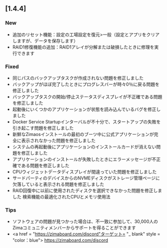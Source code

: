 ## [1.4.4]
### New
- 追加のリセット機能：設定の工場設定を復元>一般（設定とアプリをクリアしますが、データを保存します）
- RAID1修復機能の追加：RAID1アレイが分解または破損したときに修理を実行できます
### Fixed
- 同じパスのバックアップタスクが作成されない問題を修正しました
- バックアップがほぼ完了したときにプログレスバーが時々0％に戻る問題を修正しました
- バックアップタスクの開始/停止ステータスディスプレイが不正確である問題を修正しました
- 起動後にいくつかのアプリケーションが状態を読み込んでいるバグを修正しました
- Docker Service Startupインターバルが不十分で、スタートアップの失敗を引き起こす問題を修正しました
- 新鮮なZimaosインストールの最初のブーツ中に公式アプリケーションが完全に表示されなかった問題を修正しました
- システムの再起動後にアプリケーションのインストールカードが消えない問題を修正しました
- アプリケーションのインストールが失敗したときにエラーメッセージが不正確である問題を修正しました
- CPUウィジェットデータディスプレイが間違っていた問題を修正しました
- サードパーティのデバイスからのNVMEディスクがストレージ管理ページに欠落していると表示される問題を修正しました
- RAID回復中に以前に使用されたディスクを選択できなかった問題を修正しました
検索機能の最適化されたCPUとメモリ使用法
### Tips
- ソフトウェアの問題が見つかった場合は、不一致に参加して、30,000人のZimaコミュニティメンバーからサポートを得ることができます
- <a href = "https://zimaboard.com/discord"ターゲット= "_ blank" style = "color：blue"> https://zimaboard.com/discord </a>
